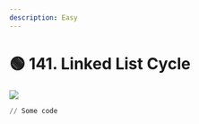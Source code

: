 ```yaml
---
description: Easy
---
```


# 🟢 141. Linked List Cycle

![](https://assets.leetcode.com/uploads/2018/12/07/circularlinkedlist.png)

```python
// Some code
```
